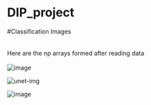 # DIP_project
#Classification Images<br /><br /><br />Here are the np arrays formed after reading data<br /><br />
![image](https://user-images.githubusercontent.com/68738039/174054638-ef501022-a01d-4b86-8093-c3a1e0bc4bb9.png)

![unet-img](https://user-images.githubusercontent.com/61021884/174198368-fc82004c-7b31-4269-b6fa-7e396d9367e5.png)

![image](https://user-images.githubusercontent.com/61021884/174198603-92822ebb-a550-4299-8254-ff6ae87b89c4.png)

